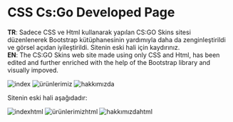 # CSS Cs:Go Developed Page

<b>TR</b>: Sadece CSS ve Html kullanarak yapılan CS:GO Skins sitesi düzenlenerek Bootstrap kütüphanesinin yardımıyla daha da zenginleştirildi ve görsel açıdan iyileştirildi. Sitenin eski hali için kaydırınız.<br>
<b>EN</b>: The CS:GO Skins web site made using only CSS and Html, has been edited and further enriched with the help of the Bootstrap library and visually impoved.

![index](https://user-images.githubusercontent.com/109991448/200232461-9a5dcaf2-54ac-47ed-ad0b-351e71e16c8e.jpg)
![ürünlerimiz](https://user-images.githubusercontent.com/109991448/200232462-9f59e9ae-faef-4011-a82f-af5ab6275684.jpg)
![hakkımızda](https://user-images.githubusercontent.com/109991448/200232458-e054a50a-005d-4171-b49b-21af94d91e0e.jpg)

Sitenin eski hali aşağıdadır:

![indexhtml](https://user-images.githubusercontent.com/109991448/200234570-caa9ce1b-00f7-44dd-a40a-e834538e69f9.jpg)
![ürünlerimizhtml](https://user-images.githubusercontent.com/109991448/200234601-8a88981a-4b29-4880-b871-1dae4ea217a5.jpg)
![hakkımızdahtml](https://user-images.githubusercontent.com/109991448/200234608-b939c579-6fa2-4797-b6a2-1d7d3e5758cf.jpg)



